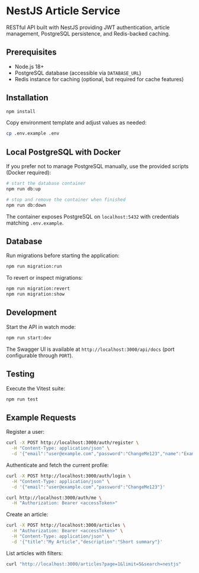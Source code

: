 # NestJS Article Service

RESTful API built with NestJS providing JWT authentication, article management, PostgreSQL persistence, and Redis-backed caching.

## Prerequisites

- Node.js 18+
- PostgreSQL database (accessible via `DATABASE_URL`)
- Redis instance for caching (optional, but required for cache features)

## Installation

```bash
npm install
```

Copy environment template and adjust values as needed:

```bash
cp .env.example .env
```

## Local PostgreSQL with Docker

If you prefer not to manage PostgreSQL manually, use the provided scripts (Docker required):

```bash
# start the database container
npm run db:up

# stop and remove the container when finished
npm run db:down
```

The container exposes PostgreSQL on `localhost:5432` with credentials matching `.env.example`.

## Database

Run migrations before starting the application:

```bash
npm run migration:run
```

To revert or inspect migrations:

```bash
npm run migration:revert
npm run migration:show
```

## Development

Start the API in watch mode:

```bash
npm run start:dev
```

The Swagger UI is available at `http://localhost:3000/api/docs` (port configurable through `PORT`).

## Testing

Execute the Vitest suite:

```bash
npm run test
```

## Example Requests

Register a user:

```bash
curl -X POST http://localhost:3000/auth/register \
  -H "Content-Type: application/json" \
  -d '{"email":"user@example.com","password":"ChangeMe123","name":"Example User"}'
```

Authenticate and fetch the current profile:

```bash
curl -X POST http://localhost:3000/auth/login \
  -H "Content-Type: application/json" \
  -d '{"email":"user@example.com","password":"ChangeMe123"}'

curl http://localhost:3000/auth/me \
  -H "Authorization: Bearer <accessToken>"
```

Create an article:

```bash
curl -X POST http://localhost:3000/articles \
  -H "Authorization: Bearer <accessToken>" \
  -H "Content-Type: application/json" \
  -d '{"title":"My Article","description":"Short summary"}'
```

List articles with filters:

```bash
curl "http://localhost:3000/articles?page=1&limit=5&search=nestjs"
```
